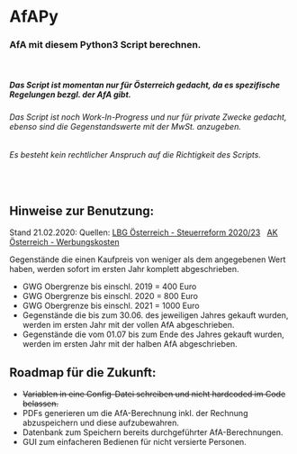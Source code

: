 # AfAPy
### AfA mit diesem Python3 Script berechnen. 
&nbsp;
##### Das Script ist momentan nur für Österreich gedacht, da es spezifische Regelungen bezgl. der AfA gibt.
###### Das Script ist noch Work-In-Progress und nur für private Zwecke gedacht, ebenso sind die Gegenstandswerte mit der MwSt. anzugeben.
###### Es besteht kein rechtlicher Anspruch auf die Richtigkeit des Scripts.
&nbsp;
## Hinweise zur Benutzung:

Stand 21.02.2020:
Quellen:
[LBG Österreich - Steuerreform 2020/23](https://www.lbg.at/servicecenter/lbg_steuertipps_praxis/steuerreform_2020_23_einkommensteuer_lohnsteuertarif_mitarbeitererfolgsbeteiligung_gewinngrundfreibetrag_gwg_kleinunternehmerpauschale_werbungskostenpauschale_/index_ger.html) &nbsp;
[AK Österreich - Werbungskosten](https://www.arbeiterkammer.at/beratung/steuerundeinkommen/steuertipps/Werbungskosten.html)

Gegenstände die einen Kaufpreis von weniger als dem angegebenen Wert haben, werden sofort im ersten Jahr komplett abgeschrieben.
* GWG Obergrenze bis einschl. 2019 = 400 Euro
* GWG Obergrenze bis einschl. 2020 = 800 Euro
* GWG Obergrenze bis einschl. 2021 = 1000 Euro
&nbsp;
* Gegenstände die bis zum 30.06. des jeweiligen Jahres gekauft wurden, werden im ersten Jahr mit der vollen AfA abgeschrieben.
* Gegenstände die vom 01.07 bis zum Ende des Jahres gekauft wurden, werden im ersten Jahr mit der halben AfA abgeschrieben.
&nbsp;
## Roadmap für die Zukunft:

* ~~Variablen in eine Config-Datei schreiben und nicht hardcoded im Code belassen.~~
* PDFs generieren um die AfA-Berechnung inkl. der Rechnung abzuspeichern und diese aufzubewahren.
* Datenbank zum Speichern bereits durchgeführter AfA-Berechnungen.
* GUI zum einfacheren Bedienen für nicht versierte Personen.


